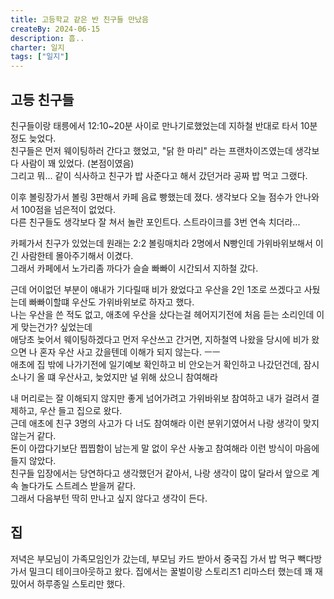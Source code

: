 ```yaml
---
title: 고등학교 같은 반 친구들 만났음
createBy: 2024-06-15
description: 흠..
charter: 일지
tags: ["일지"]
---
```


## 고등 친구들

친구들이랑 태릉에서 12:10~20분 사이로 만나기로했었는데 지하철 반대로 타서 10분정도 늦었다.  
친구들은 먼저 웨이팅하러 간다고 했었고, "닭 한 마리" 라는 프랜차이즈였는데 생각보다 사람이 꽤 있었다. (본점이였음)  
그리고 뭐... 같이 식사하고 친구가 밥 사준다고 해서 갔던거라 공짜 밥 먹고 그랬다.

이후 볼링장가서 볼링 3판해서 카페 음료 빵했는데 졌다. 생각보다 오늘 점수가 안나와서 100점을 넘은적이 없었다.  
다른 친구들도 생각보다 잘 쳐서 놀란 포인트다. 스트라이크를 3번 연속 치더라...

카페가서 친구가 있었는데 원래는 2:2 볼링매치라 2명에서 N빵인데 가위바위보해서 이긴 사람한테 몰아주기해서 이겼다.  
그래서 카페에서 노가리좀 까다가 슬슬 빠빠이 시간되서 지하철 갔다.

근데 어이없던 부분이 얘내가 기다릴때 비가 왔었다고 우산을 2인 1조로 쓰겠다고 사뒀는데 빠빠이할떄 우산도 가위바위보로 하자고 했다.  
나는 우산을 쓴 적도 없고, 애초에 우산을 샀다는걸 헤어지기전에 처음 듣는 소리인데 이게 맞는건가? 싶었는데  
애당초 늦어서 웨이팅하겠다고 먼저 우산쓰고 간거면, 지하철역 나왔을 당시에 비가 왔으면 나 혼자 우산 사고 갔을텐데 이해가 되지 않는다. ㅡㅡ  
애초에 집 밖에 나가기전에 일기예보 확인하고 비 안오는거 확인하고 나갔던건데, 잠시 소나기 올 떄 우산사고, 늦었지만 널 위해 샀으니 참여해라

내 머리로는 잘 이해되지 않지만 좋게 넘어가려고 가위바위보 참여하고 내가 걸려서 결제하고, 우산 들고 집으로 왔다.  
근데 애초에 친구 3명의 사고가 다 너도 참여해라 이런 분위기였어서 나랑 생각이 맞지 않는거 같다.  
돈이 아깝다기보단 찝찝함이 남는게 말 없이 우산 사놓고 참여해라 이런 방식이 마음에 들지 않았다.  
친구들 입장에서는 당연하다고 생각했던거 같아서, 나랑 생각이 많이 달라서 앞으로 계속 놀다가도 스트레스 받을꺼 같다.  
그래서 다음부턴 딱히 만나고 싶지 않다고 생각이 든다.

## 집

저녁은 부모님이 가족모임인가 갔는데, 부모님 카드 받아서 중국집 가서 밥 먹구 빽다방가서 밀크디 테이크아웃하고 왔다.
집에서는 꿀벌이랑 스토리즈1 리마스터 했는데 꽤 재밌어서 하루종일 스토리만 했다.
